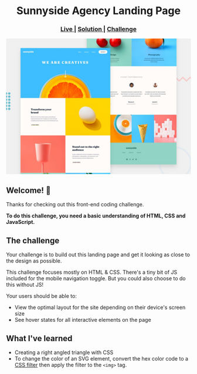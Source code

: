 <h1 align="center">Sunnyside Agency Landing Page</h1>

<div align="center">
  <h3>
    <a href="#" color="white">
      Live
    </a>
    <span> | </span>
    <a href="#">
      Solution
    </a>
   <span> | </span>
    <a href="https://www.frontendmentor.io/challenges/sunnyside-agency-landing-page-7yVs3B6ef">
      Challenge
    </a>
  </h3>
</div>

![Design preview for the Sunnyside agency landing page coding challenge](./design/desktop-preview.jpg)

## Welcome! 👋

Thanks for checking out this front-end coding challenge.

**To do this challenge, you need a basic understanding of HTML, CSS and JavaScript.**

## The challenge

Your challenge is to build out this landing page and get it looking as close to the design as possible.

This challenge focuses mostly on HTML & CSS. There's a tiny bit of JS included for the mobile navigation toggle. But you could also choose to do this without JS!

Your users should be able to:

- View the optimal layout for the site depending on their device's screen size
- See hover states for all interactive elements on the page

## What I've learned

- Creating a right angled triangle with CSS
- To change the color of an SVG element, convert the hex color code to a [CSS filter](https://codepen.io/sosuke/pen/Pjoqqp) then apply the filter to the `<img>` tag.
